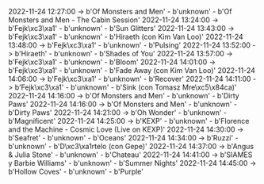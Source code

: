 2022-11-24 12:27:00 -> b'Of Monsters and Men' - b'unknown' - b'Of Monsters and Men - The Cabin Session'
2022-11-24 13:24:00 -> b'Fejk\xc3\xa1' - b'unknown' - b'Sun Glitters'
2022-11-24 13:43:00 -> b'Fejk\xc3\xa1' - b'unknown' - b'Hiraeth (con Kim Van Loo)'
2022-11-24 13:48:00 -> b'Fejk\xc3\xa1' - b'unknown' - b'Pulsing'
2022-11-24 13:52:00 -> b'Hiraeth' - b'unknown' - b'Shades of You'
2022-11-24 13:57:00 -> b'Fejk\xc3\xa1' - b'unknown' - b'Bloom'
2022-11-24 14:01:00 -> b'Fejk\xc3\xa1' - b'unknown' - b'Fade Away (con Kim Van Loo)'
2022-11-24 14:06:00 -> b'Fejk\xc3\xa1' - b'unknown' - b'Recover'
2022-11-24 14:11:00 -> b'Fejk\xc3\xa1' - b'unknown' - b'Sink (con Tomasz Mre\xc5\x84ca)'
2022-11-24 14:16:00 -> b'Of Monsters and Men' - b'unknown' - b'Dirty Paws'
2022-11-24 14:16:00 -> b'Of Monsters and Men' - b'unknown' - b'Dirty Paws'
2022-11-24 14:21:00 -> b'Oh Wonder' - b'unknown' - b'Magnificent'
2022-11-24 14:25:00 -> b'KEXP' - b'unknown' - b'Florence and the Machine - Cosmic Love (Live on KEXP)'
2022-11-24 14:30:00 -> b'Seafret' - b'unknown' - b'Oceans'
2022-11-24 14:34:00 -> b'Ruzzi' - b'unknown' - b'D\xc3\xa1rtelo (con Gepe)'
2022-11-24 14:37:00 -> b'Angus & Julia Stone' - b'unknown' - b'Chateau'
2022-11-24 14:41:00 -> b'SIAMES y Barbie Williams' - b'unknown' - b'Summer Nights'
2022-11-24 14:45:00 -> b'Hollow Coves' - b'unknown' - b'Purple'
